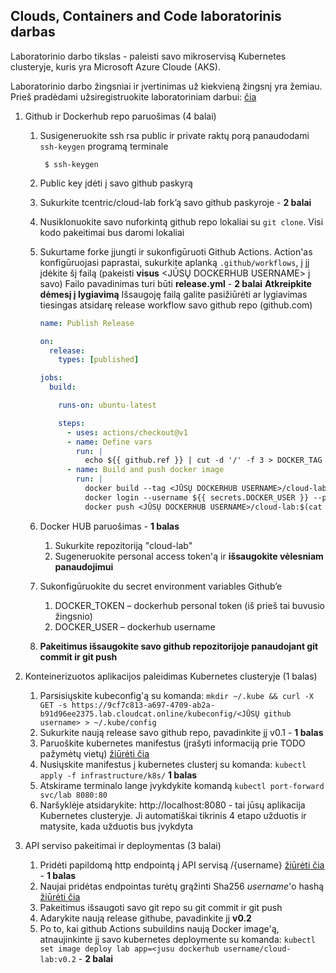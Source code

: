 ## Clouds, Containers and Code laboratorinis darbas
Laboratorinio darbo tikslas - paleisti savo mikroservisą Kubernetes clusteryje, kuris yra Microsoft Azure Cloude (AKS).

Laboratorinio darbo žingsniai ir įvertinimas už kiekvieną žingsnį yra žemiau.
Prieš pradėdami užsiregistruokite laboratoriniam darbui: [čia](https://b79d2d57-c967-4074-948e-3ad103dccedb.lab.cloudcat.online/)


1. Github ir Dockerhub repo paruošimas (4 balai)
    1. Susigeneruokite ssh rsa public ir private raktų porą panaudodami `ssh-keygen` programą terminale
       ```
        $ ssh-keygen
       ```
    2. Public key įdėti į savo github paskyrą
    3. Sukurkite tcentric/cloud-lab fork’ą savo github paskyroje - **2 balai**
    4. Nusiklonuokite savo nuforkintą github repo lokaliai su `git clone`. Visi kodo pakeitimai bus daromi lokaliai
    5. Sukurtame forke įjungti ir sukonfigūruoti Github Actions. Action'as konfigūruojasi paprastai,
       sukurkite aplanką `.github/workflows`, į jį įdėkite šį failą (pakeisti **visus** <JŪSŲ DOCKERHUB USERNAME> į savo) 
       Failo pavadinimas turi būti **release.yml** - **2 balai**
       **Atkreipkite dėmesį į lygiavimą** Išsaugoję failą galite pasižiūrėti ar lygiavimas tiesingas atsidarę release workflow savo github repo (github.com)
       
       ```yaml
       name: Publish Release
       
       on:
         release:
           types: [published]
       
       jobs:
         build:
       
           runs-on: ubuntu-latest
       
           steps:
             - uses: actions/checkout@v1
             - name: Define vars
               run: |
                 echo ${{ github.ref }} | cut -d '/' -f 3 > DOCKER_TAG
             - name: Build and push docker image
               run: |
                 docker build --tag <JŪSŲ DOCKERHUB USERNAME>/cloud-lab:$(cat DOCKER_TAG) .
                 docker login --username ${{ secrets.DOCKER_USER }} --password ${{ secrets.DOCKER_TOKEN }}
                 docker push <JŪSŲ DOCKERHUB USERNAME>/cloud-lab:$(cat DOCKER_TAG)
        ```

    6.  Docker HUB paruošimas - **1 balas**
        1. Sukurkite repozitoriją "cloud-lab" 
        2. Sugeneruokite personal access token'ą ir **išsaugokite vėlesniam panaudojimui**
               
    7. Sukonfigūruokite du secret environment variables Github’e 
        1. DOCKER_TOKEN – dockerhub personal token (iš prieš tai buvusio žingsnio)
        2. DOCKER_USER –  dockerhub username 
        
    8. **Pakeitimus išsaugokite savo github repozitorijoje panaudojant git commit ir git push**
             
2.  Konteinerizuotos aplikacijos paleidimas Kubernetes clusteryje (1 balas)
      1. Parsisiųskite kubeconfig'ą su komanda: `mkdir ~/.kube && curl -X GET -s https://9cf7c813-a697-4709-ab2a-b91d96ee2375.lab.cloudcat.online/kubeconfig/<JŪSŲ github username> > ~/.kube/config`
      2. Sukurkite naują release savo github repo, pavadinkite jį v0.1 - **1 balas**
      3. Paruoškite kubernetes manifestus (įrašyti informaciją prie TODO pažymėtų vietų) [žiūrėti čia](./infrastructure/k8s)
      4. Nusiųskite manifestus į kubernetes clusterį su komanda: `kubectl apply -f infrastructure/k8s/` **1 balas**
      5. Atskirame terminalo lange įvykdykite komandą `kubectl port-forward svc/lab 8080:80`
      6. Naršyklėje atsidarykite: http://localhost:8080 - tai jūsų aplikacija Kubernetes clusteryje. Ji automatiškai tikrinis 4 etapo užduotis ir matysite, kada užduotis bus įvykdyta
   
4.  API serviso pakeitimai ir deploymentas (3 balai)
      1.  Pridėti papildomą http endpointą į API servisą /{username} [žiūrėti čia](./cmd/api.go) - **1 balas**
      2.  Naujai pridėtas endpointas turėtų grąžinti Sha256 _username_'o  hashą [žiūrėti čia](./internal/controller/controller.go)
      3.  Pakeitimus išsaugoti savo git repo su git commit ir git push
      4.  Adarykite naują release githube, pavadinkite jį **v0.2**
      5.  Po to, kai github Actions subuildins naują Docker image'ą, atnaujinkinte jį savo kubernetes deploymente su komanda:
         `kubectl set image deploy lab app=<jusu dockerhub username/cloud-lab:v0.2` - **2 balai**


 
        
    
   


